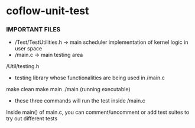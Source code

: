 # coflow-unit-test

### IMPORTANT FILES
- /Test/TestUtilities.h -> main scheduler implementation of kernel logic in user space
- /main.c -> main testing area 

/Util/testing.h 
- testing library whose functionalities are being used in /main.c

make clean
make main
./main (running executable)
- these three commands will run the test inside /main.c

Inside main() of main.c, you can comment/uncomment or add test suites to try out different tests

